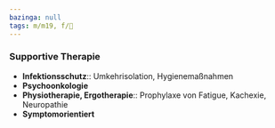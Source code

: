 ```yaml
---
bazinga: null
tags: m/m19, f/🦀
---
```

### Supportive Therapie
- **Infektionsschutz**:: Umkehrisolation, Hygienemaßnahmen
- **Psychoonkologie**
- **Physiotherapie, Ergotherapie**:: Prophylaxe von Fatigue, Kachexie, Neuropathie
- **Symptomorientiert**